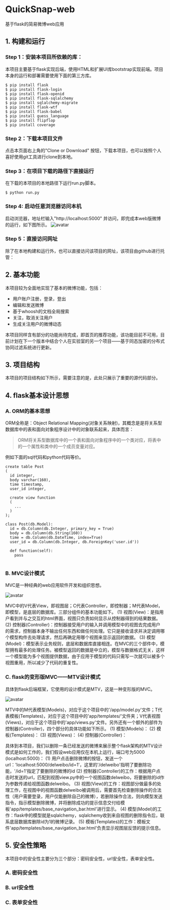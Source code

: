 # QuickSnap-web
基于flask的简易微博web应用

## 1. 构建和运行
  ### Step 1：安装本项目所依赖的库：
  本项目主要基于flask实现后端，使用HTML和扩展UI库bootstrap实现前端。项目本身的运行和部署需要使用下面的第三方库。
  
  ```
  $ pip install flask
  $ pip install flask-login
  $ pip install flask-openid
  $ pip install flask-sqlalchemy
  $ pip install sqlalchemy-migrate
  $ pip install flask-wtf
  $ pip install flask-babel
  $ pip install guess_language
  $ pip install flipflop
  $ pip install coverage
  ```
  
  ### Step 2：下载本项目文件
  点击本页面右上角的"Clone or Download" 按钮，下载本项目，也可以按照个人喜好使用git工具进行clone到本地。
  
  ### Step 3：在项目下载的路径下直接运行
  在下载的本项目的本地路径下运行run.py脚本。
  
  ```
  $ python run.py
  ```
  
  ### Step 4: 启动任意浏览器访问本机
  启动浏览器，地址栏输入"http://localhost:5000" 并访问，即完成本web版微博的运行，如下图所示。
  ![avatar](https://github.com/Happyxianyueveryday/Computer-Vision-demo/blob/master/Demo_2/pics/QQ%E6%88%AA%E5%9B%BE20190410204225.png)
  
  ### Step 5：直接访问网址
  除了在本地构建和运行外，也可以直接访问该项目的网址，该项目由github进行托管： 
  
  ## 2. 基本功能
  本项目较为全面地实现了基本的微博功能，包括：
  
  + 用户账户注册，登录，登出
  + 编辑和发送微博
  + 基于whoosh的文档全局搜索
  + 关注，取消关注用户
  + 生成关注用户的微博动态
  
  本项目同样含有部分的功能尚待完成，即首页的推荐功能，该功能目前不可用，目前计划在下一个版本中结合个人在实验室的另一个项目——基于同态加密的分布式协同过滤系统进行更新。
  
 
  ## 3. 项目结构
  本项目的项目结构如下所示，需要注意的是，此处只展示了重要的源代码部分。
  
  
  
  ## 4. flask基本设计思想
  
  ### A. ORM的基本思想
  ORM全称是：Object Relational Mapping(对象关系映射)，其概念是是将关系型数据库中的表和面向对象程序设计中的对象联系起来，具体而言：
  
  > ORM将关系型数据库中的一个表和面向对象程序中的一个类对应，将表中的一个属性和类中的一个成员变量对应。
  
  例如下面的sql代码和python代码等价。
  
  ```
  create table Post       
  (
    id integer,     
    body varchar(160),  
    time timestamp,      
    user_id integer,
    
    create view function 
    (
      ...
    )
  );
  ```
  
  ```
  class Post(db.Model):
    id = db.Column(db.Integer, primary_key = True)                              
    body = db.Column(db.String(160))                                            
    time = db.Column(db.DateTime, index=True)
    user_id = db.Column(db.Integer, db.ForeignKey('user.id'))                   
    
    def function(self):
      pass
    
  ```
  
  ### B. MVC设计模式
  MVC是一种经典的web应用软件开发和组织思想。
  
  ![avatar](https://github.com/Happyxianyueveryday/Computer-Vision-demo/blob/master/Demo_2/pics/MVC.png)
  
  MVC中的V代表View，即视图层；C代表Controller，即控制器；M代表Model，即模型，是底层的数据库。三部分组件的基本功能如下。
  (1) 视图(View)：是指用户看到并与之交互的html界面，视图只负责如何显示从控制器得到的结果数据。
  (2) 控制器(Controller)：控制器接受用户的输入并调用模型中的视图去完成用户的需求，控制器本身不输出任何东西和做任何处理。它只是接收请求并决定调用哪个模型构件去处理请求，然后再确定用哪个视图来显示返回的数据。
  (3) 模型(Model)：模型表示业务规则，底层和数据库直接相连。在MVC的三个部件中，模型拥有最多的处理任务。被模型返回的数据是中立的，模型与数据格式无关，这样一个模型能为多个视图提供数据，由于应用于模型的代码只需写一次就可以被多个视图重用，所以减少了代码的重复性。
  
  ### C. flask的变形版MVC——MTV设计模式
  具体到flask后端框架，它使用的设计模式是MTV，这是一种变形版的MVC。
  
   ![avatar](https://github.com/Happyxianyueveryday/Computer-Vision-demo/blob/master/Demo_2/pics/MTV.png)
   
  MTV中的M代表模型(Models)，对应于这个项目中的'/app/model.py'文件；T代表模板(Templates)，对应于这个项目中的'app/templates/'文件夹；V代表视图(Views)，对应于这个项目中的'app/views.py'文件。另外还有一个额外的部件为控制器(Controller)，四个部分的具体功能如下所示。
  (1) 模型(Models)：
  (2) 模板(Templates)：
  (3) 视图(Views)：
  (4) 控制器(Controller)：
  
  
  具体到本项目，我们以删除一条已经发送的微博来展示整个flask架构的MTV设计模式是如何工作的，我们假设web应用仅在本机上运行，端口号为5000 (localhost:5000)：
  (1) 用户点击删除微博的按钮，发送一个url：'localhost:5000/delweibo/id=1'，这里的'/delweibo'指明了要删除功能，'/id=1'指定了要删除的微博的id
  (2) 控制器(Controller)的工作：根据用户点击时发送的url，匹配到视图view.py中的一个视图函数delweibo，将要删除的id作为参数传递给视图函数delweibo。
  (3) 视图(View)的工作：视图部分做最多的处理工作，在视图中的视图函数delweibo被调用后，需要首先检查删除操作的合法性（用户需要登录，用户仅能删除自己的微博），若删除操作合法，则向模型发送指令，指示模型删除微博，并将删除成功的提示信息交付给模板'app/templates/base_navigation_bar.html'进行显示。
  (4) 模型(Model)的工作：flask中的模型就是sqlalchemy，sqlalchemy收到来自视图的删除指令后，联系底层数据库删除id为1的微博记录。
  (5) 模板(Templates)的工作：模板文件'app/templates/base_navigation_bar.html'负责显示视图层反馈的提示信息。
 
  
  ## 5. 安全性策略
  
  本项目中的安全性主要分为三个部分：密码安全性，url安全性，表单安全性。
  
  ### A. 密码安全性
  
  ### B. url安全性
  
  ### C. 表单安全性
  
  
  
  
  
  
